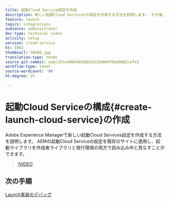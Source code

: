 ```yaml
---
title: 起動Cloud Service設定の作成
description: 新しい起動Cloud Servicesの設定を作成する方法を説明します。 その後、起動Cloud Serviceの設定を既存のサイトに適用でき、起動ライブラリの読み込みを作成者ライブラリと発行環境の両方で監視できます。
feature: launch
topics: integrations
audience: administrator
doc-type: technical video
activity: setup
version: cloud-service
kt: 5982
thumbnail: 38566.jpg
translation-type: tm+mt
source-git-commit: eabc325c498b4d5b8b5a53b9004f0e89d82cefe3
workflow-type: tm+mt
source-wordcount: '96'
ht-degree: 2%

---
```



# 起動Cloud Serviceの構成{#create-launch-cloud-service}の作成

Adobe Experience Managerで新しい起動Cloud Services設定を作成する方法を説明します。 AEMの起動Cloud Serviceの設定を既存のサイトに適用し、起動ライブラリを作成者ライブラリと発行環境の両方で読み込み中と見なすことができます。

>[!VIDEO](https://video.tv.adobe.com/v/38566?quality=12&learn=on)

## 次の手順

[Launch実装のデバッグ](debug-launch-implementation.md)
